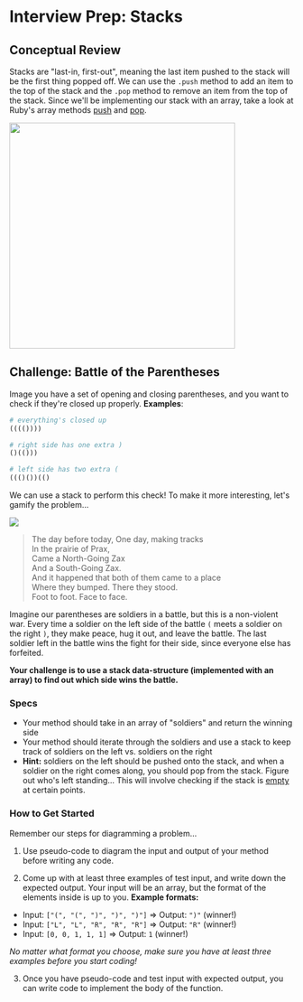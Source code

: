 # Interview Prep: Stacks

## Conceptual Review

Stacks are "last-in, first-out", meaning the last item pushed to the stack will be the first thing popped off. We can use the `.push` method to add an item to the top of the stack and the `.pop` method to remove an item from the top of the stack. Since we'll be implementing our stack with an array, take a look at Ruby's array methods <a href="http://ruby-doc.org/core-2.2.0/Array.html#method-i-push" target="_blank">push</a> and <a href="http://ruby-doc.org/core-2.2.0/Array.html#method-i-pop" target="_blank">pop</a>.

<img src="https://upload.wikimedia.org/wikipedia/commons/thumb/2/29/Data_stack.svg/2000px-Data_stack.svg.png" width="400px">

## Challenge: Battle of the Parentheses

Image you have a set of opening and closing parentheses, and you want to check if they're closed up properly. **Examples**:

```ruby
# everything's closed up
(((())))

# right side has one extra )
()(()))

# left side has two extra (
((()())(()
```

We can use a stack to perform this check! To make it more interesting, let's gamify the problem...

<img src="http://vignette4.wikia.nocookie.net/seuss/images/9/92/Zax_in_prax.jpg/revision/latest?cb=20130206183730">

> The day before today, One day, making tracks<br>
In the prairie of Prax,<br>
Came a North-Going Zax<br>
And a South-Going Zax.<br>
And it happened that both of them came to a place<br>
Where they bumped. There they stood.<br>
Foot to foot. Face to face.<br>

Imagine our parentheses are soldiers in a battle, but this is a non-violent war. Every time a soldier on the left side of the battle `(` meets a soldier on the right `)`, they make peace, hug it out, and leave the battle. The last soldier left in the battle wins the fight for their side, since everyone else has forfeited.

**Your challenge is to use a stack data-structure (implemented with an array) to find out which side wins the battle.**

### Specs

* Your method should take in an array of "soldiers" and return the winning side
* Your method should iterate through the soldiers and use a stack to keep track of soldiers on the left vs. soldiers on the right
* **Hint:** soldiers on the left should be pushed onto the stack, and when a soldier on the right comes along, you should pop from the stack. Figure out who's left standing... This will involve checking if the stack is <a href="http://ruby-doc.org/core-2.2.0/Array.html#method-i-empty-3F" target="_blank">empty</a> at certain points.

### How to Get Started

Remember our steps for diagramming a problem...

1. Use pseudo-code to diagram the input and output of your method before writing any code.

2. Come up with at least three examples of test input, and write down the expected output. Your input will be an array, but the format of the elements inside is up to you. **Example formats:**
  * Input: `["(", "(", ")", ")", ")"]` => Output: `")"` (winner!)
  * Input: `["L", "L", "R", "R", "R"]` => Output: `"R"` (winner!)
  * Input: `[0, 0, 1, 1, 1]` => Output: `1` (winner!)

  *No matter what format you choose, make sure you have at least three examples before you start coding!*

3. Once you have pseudo-code and test input with expected output, you can write code to implement the body of the function.

